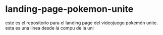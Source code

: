 # landing-page-pokemon-unite
este es el repositorio para el landing page del videojuego pokemón unite.
esta es una linea desde la compu de la uni